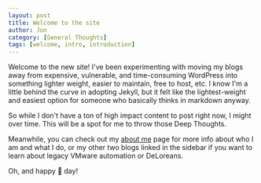 ```yaml
---
layout: post
title: Welcome to the site
author: Jon
category: [General Thoughts]
tags: [welcome, intro, introduction]
---
```


Welcome to the new site! I've been experimenting with moving my blogs away from expensive, vulnerable, and time-consuming WordPress into something lighter weight, easier to maintain, free to host, etc. I know I'm a little behind the curve in adopting Jekyll, but it felt like the lightest-weight and easiest option for someone who basically thinks in markdown anyway.

So while I don't have a ton of high impact content to post right now, I might over time. This will be a spot for me to throw those Deep Thoughts.

Meanwhile, you can check out my [about me](/about/) page for more info about who I am and what I do, or my other two blogs linked in the sidebar if you want to learn about legacy VMware automation or DeLoreans.

Oh, and happy 🥧 day!